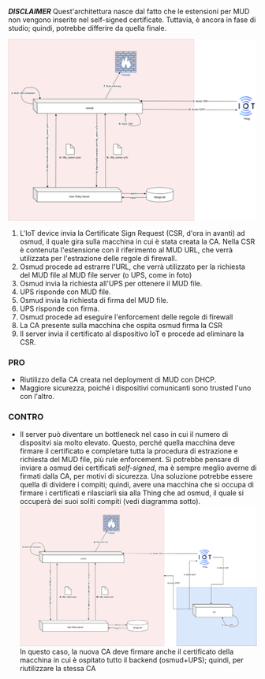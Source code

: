 ***DISCLAIMER***      Quest'architettura nasce dal fatto che le estensioni per MUD non vengono inserite nel self-signed certificate. Tuttavia, è ancora in fase di studio; quindi, potrebbe differire da quella finale.

![Architettura di riferimento](src/ref_arch.png)

1. L'IoT device invia la Certificate Sign Request (CSR, d'ora in avanti) ad osmud, il quale gira sulla macchina in cui è stata creata la CA. Nella CSR è contenuta l'estensione con il riferimento al MUD URL, che verrà utilizzata per l'estrazione delle regole di firewall.
2. Osmud procede ad estrarre l'URL, che verrà utilizzato per la richiesta del MUD file al MUD file server (o UPS, come in foto)
3. Osmud invia la richiesta all'UPS per ottenere il MUD file.
4. UPS risponde con MUD file.
5. Osmud invia la richiesta di firma del MUD file.
6. UPS risponde con firma.
7. Osmud procede ad eseguire l'enforcement delle regole di firewall
8. La CA presente sulla macchina che ospita osmud firma la CSR
9. Il server invia il certificato al dispositivo IoT e procede ad eliminare la CSR.

### PRO

- Riutilizzo della CA creata nel deployment di MUD con DHCP.
- Maggiore sicurezza, poiché i dispositivi comunicanti sono trusted l'uno con l'altro.

### CONTRO
- Il server può diventare un bottleneck nel caso in cui il numero di dispositvi sia molto elevato. Questo, perché quella macchina deve firmare il certificato e completare tutta la procedura di estrazione e richiesta del MUD file, più rule enforcement. Si potrebbe pensare di inviare a osmud dei certificati *self-signed*, ma è sempre meglio averne di firmati dalla CA, per motivi di sicurezza. Una soluzione potrebbe essere quella di dividere i compiti; quindi, avere una macchina che si occupa di firmare i certificati e rilasciarli sia alla Thing che ad osmud, il quale si occuperà dei suoi soliti compiti (vedi diagramma sotto).
![Una prima ottimizzazione](src/optimization_1.png)
	In questo caso, la nuova CA deve firmare anche il certificato della macchina in cui è ospitato tutto il backend (osmud+UPS); quindi, per riutilizzare la stessa CA